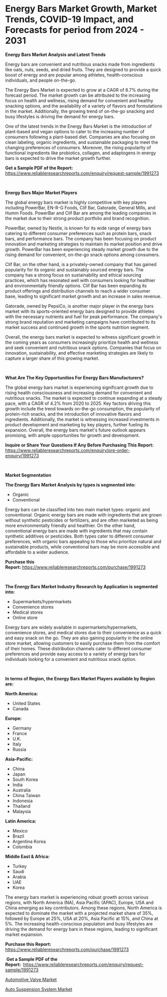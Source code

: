 <p><h1>Energy Bars Market Growth, Market Trends, COVID-19 Impact, and Forecasts for period from 2024 - 2031</h1></p><p><strong>Energy Bars Market Analysis and Latest Trends</strong></p>
<p><p>Energy bars are convenient and nutritious snacks made from ingredients like oats, nuts, seeds, and dried fruits. They are designed to provide a quick boost of energy and are popular among athletes, health-conscious individuals, and people on-the-go.</p><p>The Energy Bars Market is expected to grow at a CAGR of 8.7% during the forecast period. The market growth can be attributed to the increasing focus on health and wellness, rising demand for convenient and healthy snacking options, and the availability of a variety of flavors and formulations in the market. Additionally, the growing trend of on-the-go snacking and busy lifestyles is driving the demand for energy bars.</p><p>One of the latest trends in the Energy Bars Market is the introduction of plant-based and vegan options to cater to the increasing number of consumers following a plant-based diet. Companies are also focusing on clean labeling, organic ingredients, and sustainable packaging to meet the changing preferences of consumers. Moreover, the rising popularity of functional ingredients like probiotics, collagen, and adaptogens in energy bars is expected to drive the market growth further.</p></p>
<p><strong>Get a Sample PDF of the Report:&nbsp;</strong> <a href="https://www.reliableresearchreports.com/enquiry/request-sample/1991273">https://www.reliableresearchreports.com/enquiry/request-sample/1991273</a></p>
<p>&nbsp;</p>
<p><strong>Energy Bars Major Market Players</strong></p>
<p><p>The global energy bars market is highly competitive with key players including PowerBar, EN-R-G Foods, Clif Bar, Gatorade, General Mills, and Humm Foods. PowerBar and Clif Bar are among the leading companies in the market due to their strong product portfolio and brand recognition.</p><p>PowerBar, owned by Nestle, is known for its wide range of energy bars catering to different consumer preferences such as protein bars, snack bars, and performance bars. The company has been focusing on product innovation and marketing strategies to maintain its market position and drive growth. PowerBar has been experiencing steady market growth due to the rising demand for convenient, on-the-go snack options among consumers.</p><p>Clif Bar, on the other hand, is a privately-owned company that has gained popularity for its organic and sustainably sourced energy bars. The company has a strong focus on sustainability and ethical sourcing practices, which has resonated well with consumers looking for healthier and environmentally friendly options. Clif Bar has been expanding its product offerings and distribution channels to reach a wider consumer base, leading to significant market growth and an increase in sales revenue.</p><p>Gatorade, owned by PepsiCo, is another major player in the energy bars market with its sports-oriented energy bars designed to provide athletes with the necessary nutrients and fuel for peak performance. The company's strong brand reputation and marketing campaigns have contributed to its market success and continued growth in the sports nutrition segment.</p><p>Overall, the energy bars market is expected to witness significant growth in the coming years as consumers increasingly prioritize health and wellness and seek convenient and nutritious snack options. Companies that focus on innovation, sustainability, and effective marketing strategies are likely to capture a larger share of this growing market.</p></p>
<p>&nbsp;</p>
<p><strong>What Are The Key Opportunities For Energy Bars Manufacturers?</strong></p>
<p><p>The global energy bars market is experiencing significant growth due to rising health consciousness and increasing demand for convenient and nutritious snacks. The market is expected to continue expanding at a steady pace, with a CAGR of 4.2% from 2020 to 2025. Key factors driving this growth include the trend towards on-the-go consumption, the popularity of protein-rich snacks, and the introduction of innovative flavors and ingredients. Additionally, the market is witnessing increased investments in product development and marketing by key players, further fueling its expansion. Overall, the energy bars market's future outlook appears promising, with ample opportunities for growth and development.</p></p>
<p><strong>Inquire or Share Your Questions If Any Before Purchasing This Report:</strong> <a href="https://www.reliableresearchreports.com/enquiry/pre-order-enquiry/1991273">https://www.reliableresearchreports.com/enquiry/pre-order-enquiry/1991273</a></p>
<p>&nbsp;</p>
<p><strong>Market Segmentation</strong></p>
<p><strong>The Energy Bars Market Analysis by types is segmented into:</strong></p>
<p><ul><li>Organic</li><li>Conventional</li></ul></p>
<p><p>Energy bars can be classified into two main market types: organic and conventional. Organic energy bars are made with ingredients that are grown without synthetic pesticides or fertilizers, and are often marketed as being more environmentally friendly and healthier. On the other hand, conventional energy bars are made with ingredients that may contain synthetic additives or pesticides. Both types cater to different consumer preferences, with organic bars appealing to those who prioritize natural and sustainable products, while conventional bars may be more accessible and affordable to a wider audience.</p></p>
<p><strong>Purchase this Report:&nbsp;</strong><a href="https://www.reliableresearchreports.com/purchase/1991273">https://www.reliableresearchreports.com/purchase/1991273</a></p>
<p>&nbsp;</p>
<p><strong>The Energy Bars Market Industry Research by Application is segmented into:</strong></p>
<p><ul><li>Supermarkets/hypermarkets</li><li>Convenience stores</li><li>Medical stores</li><li>Online store</li></ul></p>
<p><p>Energy bars are widely available in supermarkets/hypermarkets, convenience stores, and medical stores due to their convenience as a quick and easy snack on the go. They are also gaining popularity in the online store market, allowing customers to easily purchase them from the comfort of their homes. These distribution channels cater to different consumer preferences and provide easy access to a variety of energy bars for individuals looking for a convenient and nutritious snack option.</p></p>
<p>&nbsp;</p>
<p><strong>In terms of Region, the Energy Bars Market Players available by Region are:</strong></p>
<p>
    <p> <strong> North America: </strong>
        <ul>
            <li>United States</li>
            <li>Canada</li>
        </ul>
        </p> 
    <p> <strong> Europe: </strong>
        <ul>
            <li>Germany</li>
            <li>France</li>
            <li>U.K.</li>
            <li>Italy</li>
            <li>Russia</li>
        </ul>
        </p> 
    <p> <strong> Asia-Pacific: </strong>
        <ul>
            <li>China</li>
            <li>Japan</li>
            <li>South Korea</li>
            <li>India</li>
            <li>Australia</li>
            <li>China Taiwan</li>
            <li>Indonesia</li>
            <li>Thailand</li>
            <li>Malaysia</li>
        </ul>
        </p> 
    <p> <strong> Latin America: </strong>
        <ul>
            <li>Mexico</li>
            <li>Brazil</li>
            <li>Argentina Korea</li>
            <li>Colombia</li>
        </ul>
        </p> 
    <p> <strong> Middle East & Africa: </strong>
        <ul>
            <li>Turkey</li>
            <li>Saudi</li>
            <li>Arabia</li>
            <li>UAE</li>
            <li>Korea</li>
        </ul>
    </p>
    </p>
<p><p>The energy bars market is experiencing robust growth across various regions, with North America (NA), Asia Pacific (APAC), Europe, USA and China emerging as key contributors. Among these regions, North America is expected to dominate the market with a projected market share of 35%, followed by Europe at 25%, USA at 20%, Asia Pacific at 15%, and China at 5%. The increasing health-conscious population and busy lifestyles are driving the demand for energy bars in these regions, leading to significant market expansion.</p></p>
<p><strong>Purchase this Report: </strong><a href="https://www.reliableresearchreports.com/purchase/1991273">https://www.reliableresearchreports.com/purchase/1991273</a></p>
<p>&nbsp;<strong>Get a Sample PDF of the Report:&nbsp;&nbsp;</strong><a href="https://www.reliableresearchreports.com/enquiry/request-sample/1991273">https://www.reliableresearchreports.com/enquiry/request-sample/1991273</a></p>
<p><strong></strong></p>
<p><p><a href="https://circular-yam-9b9.notion.site/Automotive-Valve-Market-Size-Share-Trends-Analysis-Report-By-Application-Regional-Outlook-Compe-2bfc1fe8203a4a2aa59dbb8fb444a4f3">Automotive Valve Market</a></p><p><a href="https://copper-carbon-84f.notion.site/Auto-Suspension-System-Market-Size-Growth-Outlook-from-2024-to-2031-projecting-at-Market-s-Trends--d69e43bde7344eabb62b12613436952d">Auto Suspension System Market</a></p></p>